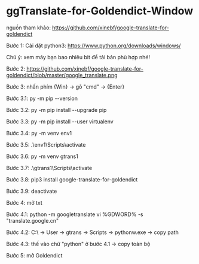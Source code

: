 # ggTranslate-for-Goldendict-Window

nguồn tham khảo: https://github.com/xinebf/google-translate-for-goldendict

Bước 1: Cài đặt python3: https://www.python.org/downloads/windows/

Chú ý: xem máy bạn bao nhiêu bit để tải bản phù hợp nhé!

Bước 2: https://github.com/xinebf/google-translate-for-goldendict/blob/master/google_translate.png

Bước 3: nhấn phím {Win} -> gõ "cmd" -> {Enter}

Bước 3.1: py -m pip --version

Bước 3.2: py -m pip install --upgrade pip

Bước 3.3: py -m pip install --user virtualenv

Bước 3.4: py -m venv env1

Bước 3.5: .\env1\Scripts\activate

Bước 3.6: py -m venv gtrans1

Bước 3.7: .\gtrans1\Scripts\activate

Bước 3.8: pip3 install google-translate-for-goldendict

Bước 3.9: deactivate

Bước 4: mở txt

Bước 4.1: python -m googletranslate vi %GDWORD% -s "translate.google.cn"

Bước 4.2: C:\ -> User -> gtrans -> Scripts -> pythonw.exe -> copy path

Bước 4.3: thế vào chữ "python" ở bước 4.1 -> copy toàn bộ

Bước 5: mở Goldendict



